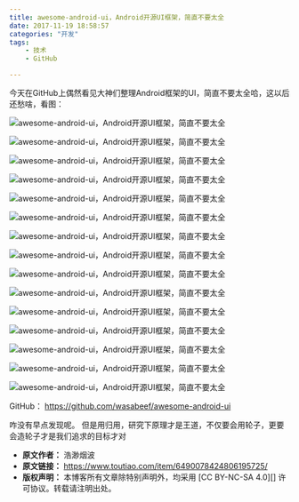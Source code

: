 ```yaml
---
title: awesome-android-ui，Android开源UI框架，简直不要太全
date: 2017-11-19 18:58:57
categories: "开发"
tags:
	- 技术
	- GitHub

---
```


今天在GitHub上偶然看见大神们整理Android框架的UI，简直不要太全哈，这以后还愁啥，看图：

![awesome-android-ui，Android开源UI框架，简直不要太全][awesome-android-ui_Android_UI]

![awesome-android-ui，Android开源UI框架，简直不要太全][awesome-android-ui_Android_UI 1]

![awesome-android-ui，Android开源UI框架，简直不要太全][awesome-android-ui_Android_UI 2]

![awesome-android-ui，Android开源UI框架，简直不要太全][awesome-android-ui_Android_UI 3]

![awesome-android-ui，Android开源UI框架，简直不要太全][awesome-android-ui_Android_UI 4]

![awesome-android-ui，Android开源UI框架，简直不要太全][awesome-android-ui_Android_UI 5]

![awesome-android-ui，Android开源UI框架，简直不要太全][awesome-android-ui_Android_UI 6]

![awesome-android-ui，Android开源UI框架，简直不要太全][awesome-android-ui_Android_UI 7]

![awesome-android-ui，Android开源UI框架，简直不要太全][awesome-android-ui_Android_UI 8]

![awesome-android-ui，Android开源UI框架，简直不要太全][awesome-android-ui_Android_UI 9]

![awesome-android-ui，Android开源UI框架，简直不要太全][awesome-android-ui_Android_UI 10]

![awesome-android-ui，Android开源UI框架，简直不要太全][awesome-android-ui_Android_UI 11]

![awesome-android-ui，Android开源UI框架，简直不要太全][awesome-android-ui_Android_UI 12]

![awesome-android-ui，Android开源UI框架，简直不要太全][awesome-android-ui_Android_UI 13]

![awesome-android-ui，Android开源UI框架，简直不要太全][awesome-android-ui_Android_UI 14]

GitHub： https://github.com/wasabeef/awesome-android-ui

咋没有早点发现呢。 但是用归用，研究下原理才是王道，不仅要会用轮子，更要会造轮子才是我们追求的目标才对


[awesome-android-ui_Android_UI]: static/resources/crawler/IY7B-V3UY-AJME.gif
[awesome-android-ui_Android_UI 1]: static/resources/crawler/JEAA-QAEE-QVAV.jpg
[awesome-android-ui_Android_UI 2]: static/resources/crawler/Q36J-NBNE-FNQU.gif
[awesome-android-ui_Android_UI 3]: static/resources/crawler/EYYB-NZAB-VF7V.gif
[awesome-android-ui_Android_UI 4]: static/resources/crawler/632Q-ZQYR-BZ6R.gif
[awesome-android-ui_Android_UI 5]: static/resources/crawler/QZAM-MYFN-UAJV.jpg
[awesome-android-ui_Android_UI 6]: static/resources/crawler/NEZF-BBMB-IYVV.gif
[awesome-android-ui_Android_UI 7]: static/resources/crawler/MIVI-VNIJ-E2YA.gif
[awesome-android-ui_Android_UI 8]: static/resources/crawler/QIBA-ZRBM-YQFU.gif
[awesome-android-ui_Android_UI 9]: static/resources/crawler/VRA2-UIZI-UFBR.gif
[awesome-android-ui_Android_UI 10]: static/resources/crawler/JQUF-RBQZ-VIAY.gif
[awesome-android-ui_Android_UI 11]: static/resources/crawler/ARMB-IBAF-MNYY.gif
[awesome-android-ui_Android_UI 12]: static/resources/crawler/MA6B-6Z6F-6JNJ.gif
[awesome-android-ui_Android_UI 13]: static/resources/crawler/6VY6-3I6B-U6BQ.gif
[awesome-android-ui_Android_UI 14]: static/resources/crawler/MIUF-MNNV-JEYV.jpg
 *  **原文作者：** 浩渺烟波
 *  **原文链接：** https://www.toutiao.com/item/6490078424806195725/
 *  **版权声明：** 本博客所有文章除特别声明外，均采用 [CC BY-NC-SA 4.0][] 许可协议。转载请注明出处。
